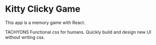 # Kitty Clicky Game
This app is a memory game with React.

TACHYONS
Functional css for humans.
Quickly build and design new UI without writing css.

